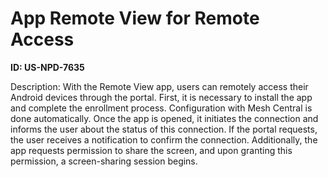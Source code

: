 # App Remote View for Remote Access

**ID: US-NPD-7635**

Description: With the Remote View app, users can remotely access their Android devices through the portal. First, it is necessary to install the app and complete the enrollment process. Configuration with Mesh Central is done automatically. Once the app is opened, it initiates the connection and informs the user about the status of this connection. If the portal requests, the user receives a notification to confirm the connection. Additionally, the app requests permission to share the screen, and upon granting this permission, a screen-sharing session begins.